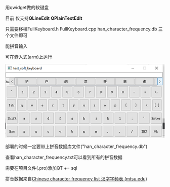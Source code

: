 用qwidget做的软键盘

目前  仅支持**QLineEdit**  **QPlainTextEdit**

只需要移植FullKeyboard.h  FullKeyboard.cpp han_character_frequency.db  三个文件即可

能拼音输入

可在嵌入式(arm)上运行

![](./readme_example1.png)

部署的时候一定要带上拼音数据库文件("han_character_frequency.db")

查看han_character_frequency.txt可以看到所有的拼音数据

需要在项目文件(.pro)添加QT += sql

拼音数据来自[Chinese character frequency list 汉字字频表 (mtsu.edu)](https://lingua.mtsu.edu/chinese-computing/statistics/char/list.php?Which=TO)

